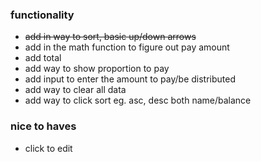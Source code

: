 ### functionality
- ~~add in way to sort, basic up/down arrows~~
- add in the math function to figure out pay amount
- add total
- add way to show proportion to pay
- add input to enter the amount to pay/be distributed
- add way to clear all data
- add way to click sort eg. asc, desc both name/balance

### nice to haves
- click to edit